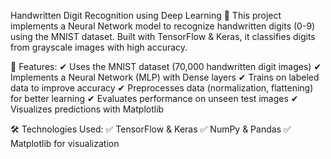 Handwritten Digit Recognition using Deep Learning 🚀
This project implements a Neural Network model to recognize handwritten digits (0-9) using the MNIST dataset. Built with TensorFlow & Keras, it classifies digits from grayscale images with high accuracy.

🔹 Features:
✔ Uses the MNIST dataset (70,000 handwritten digit images)
✔ Implements a Neural Network (MLP) with Dense layers
✔ Trains on labeled data to improve accuracy
✔ Preprocesses data (normalization, flattening) for better learning
✔ Evaluates performance on unseen test images
✔ Visualizes predictions with Matplotlib

🛠 Technologies Used:
✅ TensorFlow & Keras
✅ NumPy & Pandas
✅ Matplotlib for visualization
